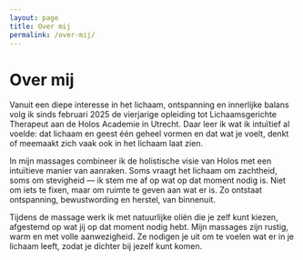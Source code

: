 ```yaml
---
layout: page
title: Over mij
permalink: /over-mij/
---
```


# Over mij

Vanuit een diepe interesse in het lichaam, ontspanning en innerlijke balans volg ik sinds februari 2025 de vierjarige opleiding tot Lichaamsgerichte Therapeut aan de Holos Academie in Utrecht. Daar leer ik wat ik intuïtief al voelde: dat lichaam en geest één geheel vormen en dat wat je voelt, denkt of meemaakt zich vaak ook in het lichaam laat zien.

In mijn massages combineer ik de holistische visie van Holos met een intuïtieve manier van aanraken. Soms vraagt het lichaam om zachtheid, soms om stevigheid — ik stem me af op wat op dat moment nodig is. Niet om iets te fixen, maar om ruimte te geven aan wat er is. Zo ontstaat ontspanning, bewustwording en herstel, van binnenuit.

Tijdens de massage werk ik met natuurlijke oliën die je zelf kunt kiezen, afgestemd op wat jij op dat moment nodig hebt. Mijn massages zijn rustig, warm en met volle aanwezigheid. Ze nodigen je uit om te voelen wat er in je lichaam leeft, zodat je dichter bij jezelf kunt komen.
